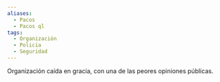 ```yaml
---
aliases:
  - Pacos
  - Pacos ql
tags:
  - Organización
  - Policia
  - Seguridad
---
```

Organización caída en gracia, con una de las peores opiniones públicas.